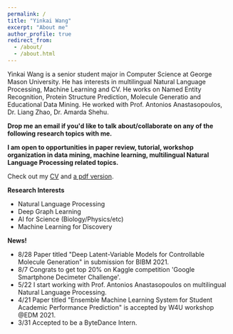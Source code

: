 ```yaml
---
permalink: /
title: "Yinkai Wang"
excerpt: "About me"
author_profile: true
redirect_from: 
  - /about/
  - /about.html
---
```


Yinkai Wang is a senior student major in  Computer Science at George Mason University. He has interests in multilingual Natural Language Processing, Machine Learning and CV. He works on Named Entity Recognition, Protein Structure Prediction, Molecule Generatio and Educational Data Mining. He worked with Prof. Antonios Anastasopoulos, Dr. Liang Zhao, Dr. Amarda Shehu. 

**Drop me an email if you'd like to talk about/collaborate on any of the following research topics with me.**

**I am open to opportunities in paper review, tutorial, workshop organization in data mining, machine learning, multilingual Natural Language Processing related topics.**

Check out my [CV](https://yinkaiw.github.io/cv/)
and [a pdf version](https://yinkaiw.github.io/files/paper1.pdf).



**Research Interests**
  * Natural Language Processing
  * Deep Graph Learning
  * AI for Science (Biology/Physics/etc)
  * Machine Learning for Discovery 


**News!**
* 8/28 Paper titled "Deep Latent-Variable Models for Controllable Molecule Generation" in submission for BIBM 2021.
* 8/7 Congrats to get top 20% on Kaggle competition 'Google Smartphone Decimeter Challenge'.
* 5/22 I start working with Prof. Antonios Anastasopoulos on multilingual Natural Language Processing.
* 4/21 Paper titled "Ensemble Machine Learning System for Student Academic Performance Prediction" is accepted by W4U workshop @EDM 2021.
* 3/31 Accepted to be a ByteDance Intern.
